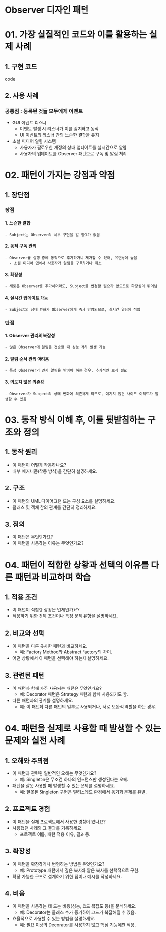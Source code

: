 # Observer 디자인 패턴

# 01. 가장 실질적인 코드와 이를 활용하는 실제 사례

## 1. 구현 코드
[code](code)

## 2. 사용 사례
### 공통점 : 등록된 것들 모두에게 이벤트 

- GUI 이벤트 리스너
  -  이벤트 발생 시 리스너가 이를 감지하고 동작
  -  UI 이벤트와 리스너 간의 느슨한 결합을 유지
- 소셜 미디어 알림 시스템
  - 사용자가 팔로우한 계정의 상태 업데이트를 실시간으로 알림
  - 사용자의 업데이트를 Observer 패턴으로 구독 및 알림 처리



# 02.  패턴이 가지는 강점과 약점

## 1. 장단점
### 장점
#### 1. 느슨한 결합
    - Subject는 Observer의 세부 구현을 알 필요가 없음
#### 2. 동적 구독 관리
    - Observer를 실행 중에 동적으로 추가하거나 제거할 수 있어, 유연성이 높음
      - 소셜 미디어 앱에서 사용자가 알림을 구독하거나 취소
#### 3. 확장성
    - 새로운 Observer를 추가하더라도, Subject를 변경할 필요가 없으므로 확장성이 뛰어남
#### 4. 실시간 업데이트 가능
    - Subject의 상태 변화가 Observer에게 즉시 반영되므로, 실시간 알림에 적합

### 단점
#### 1. Observer 관리의 복잡성
    - 많은 Observer에 알림을 전송할 때 성능 저하 발생 가능
#### 2. 알림 순서 관리 어려움
    - 특정 Observer가 먼저 알림을 받아야 하는 경우, 추가적인 로직 필요
#### 3. 의도치 않은 의존성
    - Observer가 Subject의 상태 변화에 의존하게 되므로, 예기치 않은 사이드 이펙트가 발생할 수 있음


# 03. 동작 방식 이해 후, 이를 뒷받침하는 구조와 정의

## 1. 동작 원리
- 이 패턴이 어떻게 작동하나요?
- 내부 메커니즘(작동 방식)을 간단히 설명하세요.



## 2. 구조
- 이 패턴의 UML 다이어그램 또는 구성 요소를 설명하세요.
- 클래스 및 객체 간의 관계를 간단히 정리하세요.


## 3. 정의
- 이 패턴은 무엇인가요?
- 이 패턴을 사용하는 이유는 무엇인가요?


# 04.  패턴이 적합한 상황과 선택의 이유를 다른 패턴과 비교하며 학습


## 1. 적용 조건
- 이 패턴이 적합한 상황은 언제인가요?
- 적용하기 위한 전제 조건이나 특정 문제 유형을 설명하세요.

## 2. 비교와 선택
- 이 패턴을 다른 유사한 패턴과 비교하세요.
  - 예: Factory Method와 Abstract Factory의 차이.
- 어떤 상황에서 이 패턴을 선택해야 하는지 설명하세요.


## 3. 관련된 패턴
- 이 패턴과 함께 자주 사용되는 패턴은 무엇인가요?
  - 예: Decorator 패턴은 Strategy 패턴과 함께 사용되기도 함.
- 다른 패턴과의 관계를 설명하세요.
  - 예: 이 패턴이 다른 패턴의 일부로 사용되거나, 서로 보완적 역할을 하는 경우.


# 04.  패턴을 실제로 사용할 때 발생할 수 있는 문제와 실전 사례

## 1. 오해와 주의점
- 이 패턴과 관련된 일반적인 오해는 무엇인가요?
  - 예: Singleton은 무조건 하나의 인스턴스만 생성된다는 오해.
- 패턴을 잘못 사용할 때 발생할 수 있는 문제를 설명하세요.
  - 예: 잘못된 Singleton 구현은 멀티스레드 환경에서 동기화 문제를 유발.



## 2. 프로젝트 경험
- 이 패턴을 실제 프로젝트에서 사용한 경험이 있나요?
- 사용했던 사례와 그 결과를 기록하세요.
  - 프로젝트 이름, 패턴 적용 이유, 결과 등.



## 3. 확장성
- 이 패턴을 확장하거나 변형하는 방법은 무엇인가요?
  - 예: Prototype 패턴에서 깊은 복사와 얕은 복사를 선택적으로 구현.
- 확장 가능한 구조로 설계하기 위한 팁이나 예시를 작성하세요.



## 4. 비용
- 이 패턴을 사용하는 데 드는 비용(성능, 코드 복잡도 등)을 분석하세요.
  - 예: Decorator는 클래스 수가 증가하여 코드가 복잡해질 수 있음.
- 효율적으로 사용할 수 있는 방법을 설명하세요.
  - 예: 필요 이상의 Decorator를 사용하지 않고 핵심 기능에만 적용.